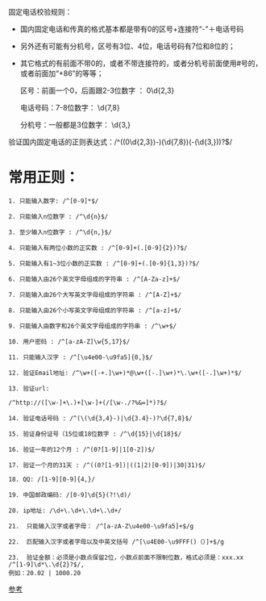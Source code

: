 固定电话校验规则：
* 国内固定电话和传真的格式基本都是带有0的区号+连接符“-”＋电话号码
* 另外还有可能有分机号，区号有3位、4位，电话号码有7位和8位的；
* 其它格式的有前面不带0的，或者不带连接符的，或者分机号前面使用#号的，或者前面加“+86”的等等；

 
    区号：前面一个0，后面跟2-3位数字 ： 0\d{2,3}
 
    电话号码：7-8位数字： \d{7,8}
    
    分机号：一般都是3位数字： \d{3,}

验证国内固定电话的正则表达式：/^((0\d{2,3})-)(\d{7,8})(-(\d{3,}))?$/

# 常用正则：

    1. 只能输入数字: /^[0-9]*$/
    
    2. 只能输入n位数字 : /^\d{n}$/
    
    3. 至少输入n位数字 : /^\d{n,}$/
    
    4. 只能输入有两位小数的正实数 : /^[0-9]+(.[0-9]{2})?$/
    
    5. 只能输入有1~3位小数的正实数 : /^[0-9]+(.[0-9]{1,3})?$/
    
    6. 只能输入由26个英文字母组成的字符串 : /^[A-Za-z]+$/
    
    7. 只能输入由26个大写英文字母组成的字符串 : /^[A-Z]+$/
    
    8. 只能输入由26个小写英文字母组成的字符串 : /^[a-z]+$/
    
    9. 只能输入由数字和26个英文字母组成的字符串 : /^\w+$/
    
    10. 用户密码 : /^[a-zA-Z]\w{5,17}$/
    
    11. 只能输入汉字 : /^[\u4e00-\u9fa5]{0,}$/
    
    12. 验证Email地址: /^\w+([-+.]\w+)*@\w+([-.]\w+)*\.\w+([-.]\w+)*$/
    
    13. 验证url:
    
    /^http://([\w-]+\.)+[\w-]+(/[\w-./?%&=]*)?$/
    
    14. 验证电话号码 : /^(\(\d{3,4}-)|\d{3.4}-)?\d{7,8}$/
    
    15. 验证身份证号（15位或18位数字 : /^\d{15}|\d{18}$/
    
    16. 验证一年的12个月 : /^(0?[1-9]|1[0-2])$/
    
    17. 验证一个月的31天 : /^((0?[1-9])|((1|2)[0-9])|30|31)$/
    
    18. QQ: /[1-9][0-9]{4,}/
    
    19. 中国邮政编码: /[0-9]\d{5}(?!\d)/
    
    20. ip地址: /\d+\.\d+\.\d+\.\d+/
    
    21.  只能输入汉字或者字母： /^[a-zA-Z\u4e00-\u9fa5]+$/g
    
    22.  匹配输入汉字或者字母以及中英文括号 /^[\u4E00-\u9FFF()（）]+$/g
    
    23.  验证金额：必须是小数点保留2位，小数点前面不限制位数，格式必须是：xxx.xx  /^[1-9]\d*\.\d{2}?$/,
    例如：20.02 | 1000.20




[参考](https://www.jianshu.com/p/08b2051b0998)